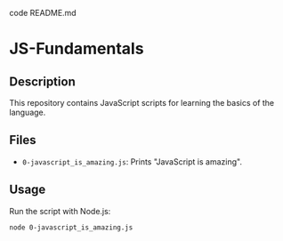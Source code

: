code README.md
# JS-Fundamentals

## Description
This repository contains JavaScript scripts for learning the basics of the language.

## Files
- `0-javascript_is_amazing.js`: Prints "JavaScript is amazing".

## Usage
Run the script with Node.js:
```bash
node 0-javascript_is_amazing.js
